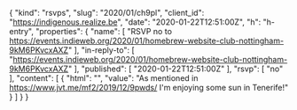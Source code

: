 {
  "kind": "rsvps",
  "slug": "2020/01/ch9pl",
  "client_id": "https://indigenous.realize.be",
  "date": "2020-01-22T12:51:00Z",
  "h": "h-entry",
  "properties": {
    "name": [
      "RSVP no to https://events.indieweb.org/2020/01/homebrew-website-club-nottingham-9kM6PKvcxAXZ"
    ],
    "in-reply-to": [
      "https://events.indieweb.org/2020/01/homebrew-website-club-nottingham-9kM6PKvcxAXZ"
    ],
    "published": [
      "2020-01-22T12:51:00Z"
    ],
    "rsvp": [
      "no"
    ],
    "content": [
      {
        "html": "",
        "value": "As mentioned in https://www.jvt.me/mf2/2019/12/9pwds/ I'm enjoying some sun in Tenerife!"
      }
    ]
  }
}
